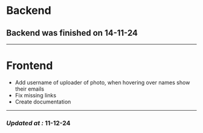 # Backend

## Backend was finished on 14-11-24

---

# Frontend

- Add username of uploader of photo, when hovering over names show their emails
- Fix missing links
- Create documentation

---

### **_Updated at :_** 11-12-24
